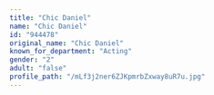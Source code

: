 ```yaml
---
title: "Chic Daniel"
name: "Chic Daniel"
id: "944478"
original_name: "Chic Daniel"
known_for_department: "Acting"
gender: "2"
adult: "false"
profile_path: "/mLf3j2ner6ZJKpmrbZxway8uR7u.jpg"
---
```

